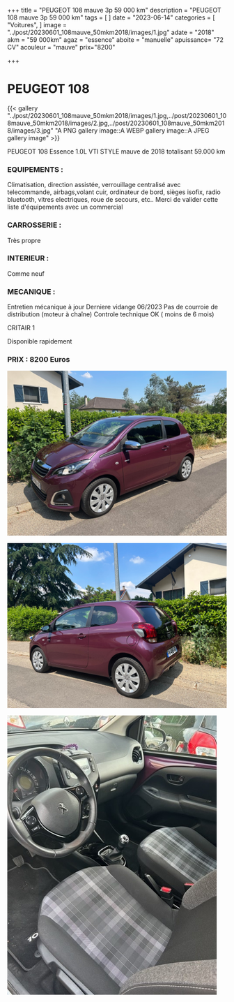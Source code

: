 +++
title = "PEUGEOT 108 mauve 3p 59 000 km"
description = "PEUGEOT 108 mauve 3p 59 000 km"
tags = [
]
date = "2023-06-14"
categories = [
    "Voitures",
]
image = "../post/20230601_108mauve_50mkm2018/images/1.jpg"
adate = "2018"
akm = "59 000km"
agaz = "essence"
aboite = "manuelle"
apuissance= "72 CV"
acouleur = "mauve"
prix="8200"

+++

# PEUGEOT 108

{{< gallery "../post/20230601_108mauve_50mkm2018/images/1.jpg,../post/20230601_108mauve_50mkm2018/images/2.jpg,../post/20230601_108mauve_50mkm2018/images/3.jpg" "A PNG gallery image::A WEBP gallery image::A JPEG gallery image" >}}


PEUGEOT 108 Essence 1.0L VTI STYLE mauve de 2018 totalisant 59.000 km

### EQUIPEMENTS :
Climatisation, direction assistée, verrouillage centralisé avec telecommande, airbags,volant cuir, ordinateur de bord, sièges isofix, radio bluetooth, vitres electriques, roue de secours, etc..
Merci de valider cette liste d'équipements avec un commercial

### CARROSSERIE :
Très propre

### INTERIEUR :
Comme neuf

### MECANIQUE :
Entretien mécanique à jour 
Derniere vidange 06/2023
Pas de courroie de distribution (moteur à chaîne)
Controle technique OK ( moins de 6 mois)

CRITAIR 1



Disponible rapidement

### PRIX : 8200 Euros


<!-- more -->


![](images/1.jpg)

![](images/2.jpg)

![](images/3.jpg)

